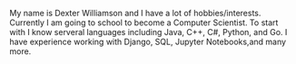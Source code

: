 My name is Dexter Williamson and I have a lot of hobbies/interests.
Currently I am going to school to become a Computer Scientist.
To start with I know serveral languages including Java, C++, C#, Python, and Go.
I have experience working with Django, SQL, Jupyter Notebooks,and many more.

<!---
DexterWilliamson/DexterWilliamson is a ✨ special ✨ repository because its `README.md` (this file) appears on your GitHub profile.
You can click the Preview link to take a look at your changes.
--->
